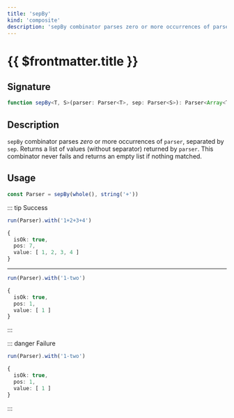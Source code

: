```yaml
---
title: 'sepBy'
kind: 'composite'
description: 'sepBy combinator parses zero or more occurrences of parser, separated by sep. Returns a list of values (without separator) returned by parser.'
---
```


# {{ $frontmatter.title }}

## Signature

```ts
function sepBy<T, S>(parser: Parser<T>, sep: Parser<S>): Parser<Array<T>>
```

## Description

`sepBy` combinator parses *zero* or more occurrences of `parser`, separated by `sep`. Returns a list of values (without separator) returned by `parser`. This combinator never fails and returns an empty list if nothing matched.

## Usage

```ts
const Parser = sepBy(whole(), string('+'))
```

::: tip Success
```ts
run(Parser).with('1+2+3+4')

{
  isOk: true,
  pos: 7,
  value: [ 1, 2, 3, 4 ]
}
```
---
```ts
run(Parser).with('1-two')

{
  isOk: true,
  pos: 1,
  value: [ 1 ]
}
```
:::

::: danger Failure
```ts
run(Parser).with('1-two')

{
  isOk: true,
  pos: 1,
  value: [ 1 ]
}
```
:::
